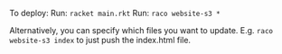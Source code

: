 To deploy:
Run: `racket main.rkt`
Run: `raco website-s3 *`

Alternatively, you can specify which files you want to update. E.g. `raco website-s3 index` to just push the index.html file.
